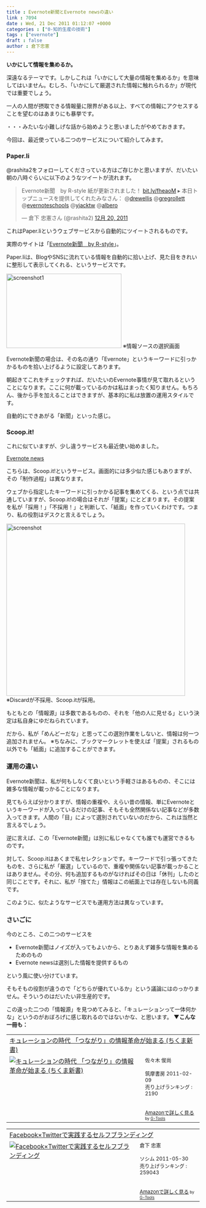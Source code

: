 ```yaml
---
title : Evernote新聞とEvernote newsの違い
link : 7094
date : Wed, 21 Dec 2011 01:12:07 +0000
categories : ["0-知的生産の技術"]
tags : ["evernote"]
draft : false
author : 倉下忠憲
---
```


<strong>いかにして情報を集めるか。</strong>

深遠なるテーマです。しかしこれは「いかにして大量の情報を集めるか」を意味してはいません。むしろ、「いかにして厳選された情報に触れられるか」が現代では重要でしょう。

一人の人間が摂取できる情報量に限界がある以上、すべての情報にアクセスすることを望むのはあまりにも暴挙です。

・・・みたいな小難しげな話から始めようと思いましたがやめておきます。

今回は、最近使っている二つのサービスについて紹介してみます。

<h3>Paper.li</h3>
@rashita2をフォローしてくださっている方はご存じかと思いますが、だいたい朝の八時ぐらいに以下のようなツイートが流れます。

<blockquote class="twitter-tweet" lang="ja"><p>Evernote新聞　by R-style 紙が更新されました！ <a href="http://t.co/NexTEumG" title="http://bit.ly/fheaoM">bit.ly/fheaoM</a> ▸ 本日トップニュースを提供してくれたみなさん： @<a href="https://twitter.com/drewellis">drewellis</a> @<a href="https://twitter.com/gregrollett">gregrollett</a> @<a href="https://twitter.com/evernoteschools">evernoteschools</a> @<a href="https://twitter.com/yjacktw">yjacktw</a> @<a href="https://twitter.com/albero">albero</a></p>&mdash; 倉下 忠憲さん (@rashita2) <a href="https://twitter.com/rashita2/status/149271151254843393" data-datetime="2011-12-20T23:33:10+00:00">12月 20, 2011</a></blockquote>
<script src="//platform.twitter.com/widgets.js" charset="utf-8"></script>

これはPaper.liというウェブサービスから自動的にツイートされるものです。

実際のサイトは「<a href="http://paper.li/rashita2/1297899063">Evernote新聞　by R-style</a>」。

Paper.liは、BlogやSNSに流れている情報を自動的に拾い上げ、見た目をきれいに整形して表示してくれる、というサービスです。

<a href="https://rashita.net/blog/wp-content/uploads/2011/12/screenshot12.png"><img src="https://rashita.net/blog/wp-content/uploads/2011/12/screenshot12-300x194.png" alt="screenshot1" title="screenshot1" width="300" height="194" class="alignnone size-medium wp-image-7098" /></a>
※情報ソースの選択画面

Evernote新聞の場合は、その名の通り「Evernote」というキーワードに引っかかるものを拾い上げるように設定してあります。

朝起きてこれをチェックすれば、だいたいのEvernote事情が見て取れるということになります。ここに何が載っているのかは私はまったく知りません。もちろん、後から手を加えることはできますが、基本的に私は放置の運用スタイルです。

自動的にできあがる「新聞」といった感じ。

<h3>Scoop.it!</h3>
これに似ていますが、少し違うサービスも最近使い始めました。

<a href="http://www.scoop.it/t/evernote-news/">Evernote news</a>

こちらは、Scoop.it!というサービス。画面的には多少似た感じもありますが、その「制作過程」は異なります。

ウェブから指定したキーワードに引っかかる記事を集めてくる、という点では共通していますが、Scoop.it!の場合はそれが「提案」にとどまります。その提案を私が「採用！」「不採用！」と判断して、「紙面」を作っていくわけです。つまり、私の役割はデスクと言えるでしょう。

<a href="https://rashita.net/blog/wp-content/uploads/2011/12/screenshot.png"><img src="https://rashita.net/blog/wp-content/uploads/2011/12/screenshot.png" alt="screenshot" title="screenshot" width="466" height="449" class="alignnone size-full wp-image-7100" /></a>
※Discardが不採用、Scoop.itが採用。

もともとの「情報源」は多数であるものの、それを「他の人に見せる」という決定は私自身にゆだねられています。

だから、私が「めんどーだな」と思ってこの選別作業をしないと、情報は何一つ追加されません。
※ちなみに、ブックマークレットを使えば「提案」されるもの以外でも「紙面」に追加することができます。

<h3>運用の違い</h3>
Evernote新聞は、私が何もしなくて良いという手軽さはあるものの、そこには雑多な情報が載っかることになります。

見てもらえば分かりますが、情報の重複や、えらい昔の情報、単にEvernoteというキーワードが入っているだけの記事、そもそも全然関係ない記事などが多数入ってきます。人間の「目」によって選別されていないのだから、これは当然と言えるでしょう。

逆に言えば、この「Evernote新聞」は別に私じゃなくても誰でも運営できるものです。

対して、Scoop.itはあくまで私セレクションです。キーワードで引っ張ってきたものを、さらに私が「厳選」しているので、重複や関係ない記事が載っかることはありません。その分、何も追加するものがなければその日は「休刊」したのと同じことです。それに、私が「捨てた」情報はこの紙面上では存在しないも同義です。

このように、似たようなサービスでも運用方法は異なっています。
<h3>さいごに</h3>
今のところ、この二つのサービスを

<ul>
	<li>Evernote新聞はノイズが入ってもよいから、とりあえず雑多な情報を集めるためのもの</li>
	<li>Evernote newsは選別した情報を提供するもの</li>
</ul>

という風に使い分けています。

そもそもの役割が違うので「どちらが優れているか」という議論にはのっかりません。そういうのはだいたい非生産的です。

この違った二つの「情報源」を見つめてみると、「キュレーションって一体何かな」というのがおぼろげに感じ取れるのではないかな、と思います。
<strong>
▼こんな一冊も：</strong>
<table  border="0" cellpadding="5"><tr><td colspan="2"><a href="http://www.amazon.co.jp/%E3%82%AD%E3%83%A5%E3%83%AC%E3%83%BC%E3%82%B7%E3%83%A7%E3%83%B3%E3%81%AE%E6%99%82%E4%BB%A3-%E3%80%8C%E3%81%A4%E3%81%AA%E3%81%8C%E3%82%8A%E3%80%8D%E3%81%AE%E6%83%85%E5%A0%B1%E9%9D%A9%E5%91%BD%E3%81%8C%E5%A7%8B%E3%81%BE%E3%82%8B-%E3%81%A1%E3%81%8F%E3%81%BE%E6%96%B0%E6%9B%B8-%E4%BD%90%E3%80%85%E6%9C%A8-%E4%BF%8A%E5%B0%9A/dp/4480065911%3FSubscriptionId%3D15SMZCTB9V8NGR2TW082%26tag%3Drashita1000-22%26linkCode%3Dxm2%26camp%3D2025%26creative%3D165953%26creativeASIN%3D4480065911" target="_blank">キュレーションの時代 「つながり」の情報革命が始まる (ちくま新書)</a><img src="http://www.assoc-amazon.jp/e/ir?t=rashita1000-22&l=ur2&o=9" width="1" height="1" style="border: none;" alt="" /></td></tr><tr><td valign="top"><a href="http://www.amazon.co.jp/%E3%82%AD%E3%83%A5%E3%83%AC%E3%83%BC%E3%82%B7%E3%83%A7%E3%83%B3%E3%81%AE%E6%99%82%E4%BB%A3-%E3%80%8C%E3%81%A4%E3%81%AA%E3%81%8C%E3%82%8A%E3%80%8D%E3%81%AE%E6%83%85%E5%A0%B1%E9%9D%A9%E5%91%BD%E3%81%8C%E5%A7%8B%E3%81%BE%E3%82%8B-%E3%81%A1%E3%81%8F%E3%81%BE%E6%96%B0%E6%9B%B8-%E4%BD%90%E3%80%85%E6%9C%A8-%E4%BF%8A%E5%B0%9A/dp/4480065911%3FSubscriptionId%3D15SMZCTB9V8NGR2TW082%26tag%3Drashita1000-22%26linkCode%3Dxm2%26camp%3D2025%26creative%3D165953%26creativeASIN%3D4480065911" target="_blank"><img src="http://ecx.images-amazon.com/images/I/4136GKP9XyL._SL160_.jpg" border="0" alt="キュレーションの時代 「つながり」の情報革命が始まる (ちくま新書)" /></a></td><td valign="top"><font size="-1">佐々木 俊尚 <br /><br />筑摩書房  2011-02-09<br />売り上げランキング : 2190<br /><br /><br /><a href="http://www.amazon.co.jp/%E3%82%AD%E3%83%A5%E3%83%AC%E3%83%BC%E3%82%B7%E3%83%A7%E3%83%B3%E3%81%AE%E6%99%82%E4%BB%A3-%E3%80%8C%E3%81%A4%E3%81%AA%E3%81%8C%E3%82%8A%E3%80%8D%E3%81%AE%E6%83%85%E5%A0%B1%E9%9D%A9%E5%91%BD%E3%81%8C%E5%A7%8B%E3%81%BE%E3%82%8B-%E3%81%A1%E3%81%8F%E3%81%BE%E6%96%B0%E6%9B%B8-%E4%BD%90%E3%80%85%E6%9C%A8-%E4%BF%8A%E5%B0%9A/dp/4480065911%3FSubscriptionId%3D15SMZCTB9V8NGR2TW082%26tag%3Drashita1000-22%26linkCode%3Dxm2%26camp%3D2025%26creative%3D165953%26creativeASIN%3D4480065911" target="_blank">Amazonで詳しく見る</a></font><font size="-2"> by <a href="http://www.goodpic.com/mt/aws/index.html" >G-Tools</a></font></td></tr></table>

<table  border="0" cellpadding="5"><tr><td colspan="2"><a href="http://www.amazon.co.jp/Facebook%C3%97Twitter%E3%81%A7%E5%AE%9F%E8%B7%B5%E3%81%99%E3%82%8B%E3%82%BB%E3%83%AB%E3%83%95%E3%83%96%E3%83%A9%E3%83%B3%E3%83%87%E3%82%A3%E3%83%B3%E3%82%B0-%E5%80%89%E4%B8%8B-%E5%BF%A0%E6%86%B2/dp/4883377628%3FSubscriptionId%3D15SMZCTB9V8NGR2TW082%26tag%3Drashita1000-22%26linkCode%3Dxm2%26camp%3D2025%26creative%3D165953%26creativeASIN%3D4883377628" target="_blank">Facebook×Twitterで実践するセルフブランディング</a><img src="http://www.assoc-amazon.jp/e/ir?t=rashita1000-22&l=ur2&o=9" width="1" height="1" style="border: none;" alt="" /></td></tr><tr><td valign="top"><a href="http://www.amazon.co.jp/Facebook%C3%97Twitter%E3%81%A7%E5%AE%9F%E8%B7%B5%E3%81%99%E3%82%8B%E3%82%BB%E3%83%AB%E3%83%95%E3%83%96%E3%83%A9%E3%83%B3%E3%83%87%E3%82%A3%E3%83%B3%E3%82%B0-%E5%80%89%E4%B8%8B-%E5%BF%A0%E6%86%B2/dp/4883377628%3FSubscriptionId%3D15SMZCTB9V8NGR2TW082%26tag%3Drashita1000-22%26linkCode%3Dxm2%26camp%3D2025%26creative%3D165953%26creativeASIN%3D4883377628" target="_blank"><img src="http://ecx.images-amazon.com/images/I/51P3GCPM5wL._SL160_.jpg" border="0" alt="Facebook×Twitterで実践するセルフブランディング" /></a></td><td valign="top"><font size="-1">倉下 忠憲 <br /><br />ソシム  2011-05-30<br />売り上げランキング : 259043<br /><br /><br /><a href="http://www.amazon.co.jp/Facebook%C3%97Twitter%E3%81%A7%E5%AE%9F%E8%B7%B5%E3%81%99%E3%82%8B%E3%82%BB%E3%83%AB%E3%83%95%E3%83%96%E3%83%A9%E3%83%B3%E3%83%87%E3%82%A3%E3%83%B3%E3%82%B0-%E5%80%89%E4%B8%8B-%E5%BF%A0%E6%86%B2/dp/4883377628%3FSubscriptionId%3D15SMZCTB9V8NGR2TW082%26tag%3Drashita1000-22%26linkCode%3Dxm2%26camp%3D2025%26creative%3D165953%26creativeASIN%3D4883377628" target="_blank">Amazonで詳しく見る</a></font><font size="-2"> by <a href="http://www.goodpic.com/mt/aws/index.html" >G-Tools</a></font></td></tr></table>
